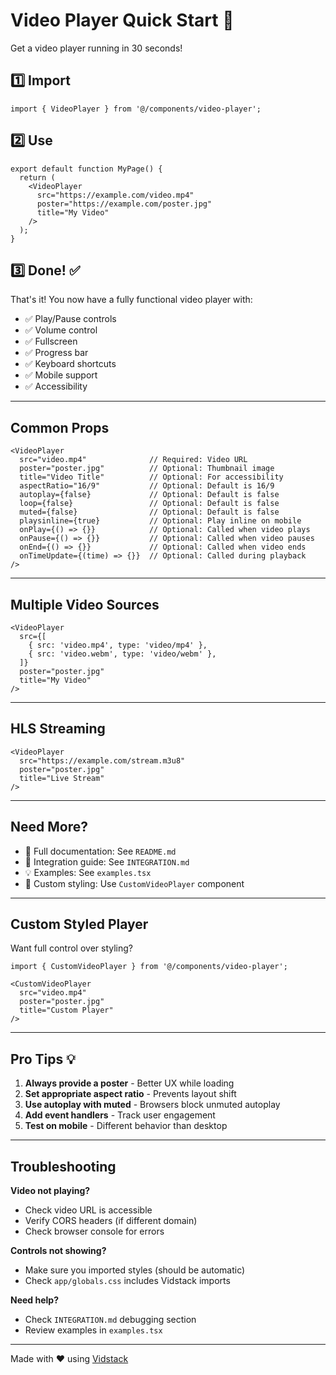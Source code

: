 # Video Player Quick Start 🚀

Get a video player running in 30 seconds!

## 1️⃣ Import

```tsx
import { VideoPlayer } from '@/components/video-player';
```

## 2️⃣ Use

```tsx
export default function MyPage() {
  return (
    <VideoPlayer
      src="https://example.com/video.mp4"
      poster="https://example.com/poster.jpg"
      title="My Video"
    />
  );
}
```

## 3️⃣ Done! ✅

That's it! You now have a fully functional video player with:
- ✅ Play/Pause controls
- ✅ Volume control
- ✅ Fullscreen
- ✅ Progress bar
- ✅ Keyboard shortcuts
- ✅ Mobile support
- ✅ Accessibility

---

## Common Props

```tsx
<VideoPlayer
  src="video.mp4"              // Required: Video URL
  poster="poster.jpg"          // Optional: Thumbnail image
  title="Video Title"          // Optional: For accessibility
  aspectRatio="16/9"           // Optional: Default is 16/9
  autoplay={false}             // Optional: Default is false
  loop={false}                 // Optional: Default is false
  muted={false}                // Optional: Default is false
  playsinline={true}           // Optional: Play inline on mobile
  onPlay={() => {}}            // Optional: Called when video plays
  onPause={() => {}}           // Optional: Called when video pauses
  onEnd={() => {}}             // Optional: Called when video ends
  onTimeUpdate={(time) => {}}  // Optional: Called during playback
/>
```

---

## Multiple Video Sources

```tsx
<VideoPlayer
  src={[
    { src: 'video.mp4', type: 'video/mp4' },
    { src: 'video.webm', type: 'video/webm' },
  ]}
  poster="poster.jpg"
  title="My Video"
/>
```

---

## HLS Streaming

```tsx
<VideoPlayer
  src="https://example.com/stream.m3u8"
  poster="poster.jpg"
  title="Live Stream"
/>
```

---

## Need More?

- 📖 Full documentation: See `README.md`
- 🔧 Integration guide: See `INTEGRATION.md`
- 💡 Examples: See `examples.tsx`
- 🎨 Custom styling: Use `CustomVideoPlayer` component

---

## Custom Styled Player

Want full control over styling?

```tsx
import { CustomVideoPlayer } from '@/components/video-player';

<CustomVideoPlayer
  src="video.mp4"
  poster="poster.jpg"
  title="Custom Player"
/>
```

---

## Pro Tips 💡

1. **Always provide a poster** - Better UX while loading
2. **Set appropriate aspect ratio** - Prevents layout shift
3. **Use autoplay with muted** - Browsers block unmuted autoplay
4. **Add event handlers** - Track user engagement
5. **Test on mobile** - Different behavior than desktop

---

## Troubleshooting

**Video not playing?**
- Check video URL is accessible
- Verify CORS headers (if different domain)
- Check browser console for errors

**Controls not showing?**
- Make sure you imported styles (should be automatic)
- Check `app/globals.css` includes Vidstack imports

**Need help?**
- Check `INTEGRATION.md` debugging section
- Review examples in `examples.tsx`

---

Made with ❤️ using [Vidstack](https://vidstack.io)

